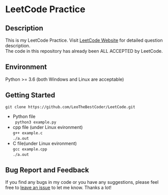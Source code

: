 # LeetCode Practice

## Description
This is my LeetCode Practice. Visit [LeetCode Website](https://leetcode.com/) for detailed question description.  
The code in this repository has already been ALL ACCEPTED by LeetCode.

## Environment
Python >= 3.6 (both Windows and Linux are acceptable)

## Getting Started
```
git clone https://github.com/LeoTheBestCoder/LeetCode.git
```
* Python file  
``` python3 example.py```
* cpp file (under Linux evironment)  
``` g++ example.c ```  
```./a.out```  
* C file(under Linux evironment)  
``` gcc example.cpp ```  
```./a.out```  

## Bug Report and Feedback
If you find any bugs in my code or you have any suggestions, please feel free to [leave an issue](https://github.com/LeoTheBestCoder/LeetCode/issues) to let me know. Thanks a lot!
